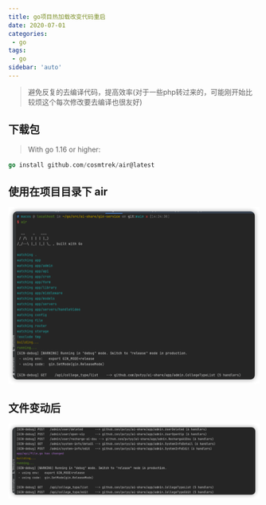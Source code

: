 ```yaml
---
title: go项目热加载改变代码重启
date: 2020-07-01
categories:
 - go
tags:
 - go
sidebar: 'auto'
---
```


> 避免反复的去编译代码，提高效率(对于一些php转过来的，可能刚开始比较烦这个每次修改要去编译也很友好)

## 下载包  
> With go 1.16 or higher:
```go
go install github.com/cosmtrek/air@latest
```
## 使用在项目目录下 air
![img_1.png](/go-air/air.png)

## 文件变动后
![img_1.png](/go-air/air2.png)